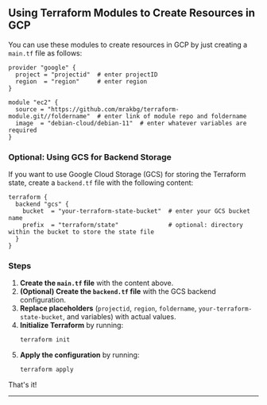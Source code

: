 ## Using Terraform Modules to Create Resources in GCP

You can use these modules to create resources in GCP by just creating a `main.tf` file as follows:

```hcl
provider "google" {
  project = "projectid"  # enter projectID
  region  = "region"     # enter region
}

module "ec2" {
  source = "https://github.com/mrakbg/terraform-module.git//foldername"  # enter link of module repo and foldername
  image  = "debian-cloud/debian-11"  # enter whatever variables are required
}
```

### Optional: Using GCS for Backend Storage

If you want to use Google Cloud Storage (GCS) for storing the Terraform state, create a `backend.tf` file with the following content:

```hcl
terraform {
  backend "gcs" {
    bucket  = "your-terraform-state-bucket"  # enter your GCS bucket name
    prefix  = "terraform/state"              # optional: directory within the bucket to store the state file
  }
}
```

### Steps

1. **Create the `main.tf` file** with the content above.
2. **(Optional) Create the `backend.tf` file** with the GCS backend configuration.
3. **Replace placeholders** (`projectid`, `region`, `foldername`, `your-terraform-state-bucket`, and variables) with actual values.
4. **Initialize Terraform** by running:
   ```sh
   terraform init
   ```
5. **Apply the configuration** by running:
   ```sh
   terraform apply
   ```

That's it!

---
